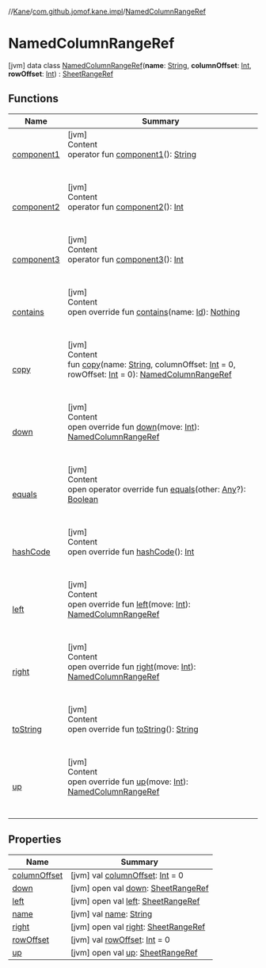 //[Kane](../../index.md)/[com.github.jomof.kane.impl](../index.md)/[NamedColumnRangeRef](index.md)



# NamedColumnRangeRef  
 [jvm] data class [NamedColumnRangeRef](index.md)(**name**: [String](https://kotlinlang.org/api/latest/jvm/stdlib/kotlin/-string/index.html), **columnOffset**: [Int](https://kotlinlang.org/api/latest/jvm/stdlib/kotlin/-int/index.html), **rowOffset**: [Int](https://kotlinlang.org/api/latest/jvm/stdlib/kotlin/-int/index.html)) : [SheetRangeRef](../-sheet-range-ref/index.md)   


## Functions  
  
|  Name|  Summary| 
|---|---|
| <a name="com.github.jomof.kane.impl/NamedColumnRangeRef/component1/#/PointingToDeclaration/"></a>[component1](component1.md)| <a name="com.github.jomof.kane.impl/NamedColumnRangeRef/component1/#/PointingToDeclaration/"></a>[jvm]  <br>Content  <br>operator fun [component1](component1.md)(): [String](https://kotlinlang.org/api/latest/jvm/stdlib/kotlin/-string/index.html)  <br><br><br>
| <a name="com.github.jomof.kane.impl/NamedColumnRangeRef/component2/#/PointingToDeclaration/"></a>[component2](component2.md)| <a name="com.github.jomof.kane.impl/NamedColumnRangeRef/component2/#/PointingToDeclaration/"></a>[jvm]  <br>Content  <br>operator fun [component2](component2.md)(): [Int](https://kotlinlang.org/api/latest/jvm/stdlib/kotlin/-int/index.html)  <br><br><br>
| <a name="com.github.jomof.kane.impl/NamedColumnRangeRef/component3/#/PointingToDeclaration/"></a>[component3](component3.md)| <a name="com.github.jomof.kane.impl/NamedColumnRangeRef/component3/#/PointingToDeclaration/"></a>[jvm]  <br>Content  <br>operator fun [component3](component3.md)(): [Int](https://kotlinlang.org/api/latest/jvm/stdlib/kotlin/-int/index.html)  <br><br><br>
| <a name="com.github.jomof.kane.impl/NamedColumnRangeRef/contains/#kotlin.Any/PointingToDeclaration/"></a>[contains](contains.md)| <a name="com.github.jomof.kane.impl/NamedColumnRangeRef/contains/#kotlin.Any/PointingToDeclaration/"></a>[jvm]  <br>Content  <br>open override fun [contains](contains.md)(name: [Id](../index.md#%5Bcom.github.jomof.kane.impl%2FId%2F%2F%2FPointingToDeclaration%2F%5D%2FClasslikes%2F-2059381145)): [Nothing](https://kotlinlang.org/api/latest/jvm/stdlib/kotlin/-nothing/index.html)  <br><br><br>
| <a name="com.github.jomof.kane.impl/NamedColumnRangeRef/copy/#kotlin.String#kotlin.Int#kotlin.Int/PointingToDeclaration/"></a>[copy](copy.md)| <a name="com.github.jomof.kane.impl/NamedColumnRangeRef/copy/#kotlin.String#kotlin.Int#kotlin.Int/PointingToDeclaration/"></a>[jvm]  <br>Content  <br>fun [copy](copy.md)(name: [String](https://kotlinlang.org/api/latest/jvm/stdlib/kotlin/-string/index.html), columnOffset: [Int](https://kotlinlang.org/api/latest/jvm/stdlib/kotlin/-int/index.html) = 0, rowOffset: [Int](https://kotlinlang.org/api/latest/jvm/stdlib/kotlin/-int/index.html) = 0): [NamedColumnRangeRef](index.md)  <br><br><br>
| <a name="com.github.jomof.kane.impl/NamedColumnRangeRef/down/#kotlin.Int/PointingToDeclaration/"></a>[down](down.md)| <a name="com.github.jomof.kane.impl/NamedColumnRangeRef/down/#kotlin.Int/PointingToDeclaration/"></a>[jvm]  <br>Content  <br>open override fun [down](down.md)(move: [Int](https://kotlinlang.org/api/latest/jvm/stdlib/kotlin/-int/index.html)): [NamedColumnRangeRef](index.md)  <br><br><br>
| <a name="kotlin/Any/equals/#kotlin.Any?/PointingToDeclaration/"></a>[equals](../../com.github.jomof.kane.impl.visitor/-difference-visitor/index.md#%5Bkotlin%2FAny%2Fequals%2F%23kotlin.Any%3F%2FPointingToDeclaration%2F%5D%2FFunctions%2F-2059381145)| <a name="kotlin/Any/equals/#kotlin.Any?/PointingToDeclaration/"></a>[jvm]  <br>Content  <br>open operator override fun [equals](../../com.github.jomof.kane.impl.visitor/-difference-visitor/index.md#%5Bkotlin%2FAny%2Fequals%2F%23kotlin.Any%3F%2FPointingToDeclaration%2F%5D%2FFunctions%2F-2059381145)(other: [Any](https://kotlinlang.org/api/latest/jvm/stdlib/kotlin/-any/index.html)?): [Boolean](https://kotlinlang.org/api/latest/jvm/stdlib/kotlin/-boolean/index.html)  <br><br><br>
| <a name="kotlin/Any/hashCode/#/PointingToDeclaration/"></a>[hashCode](../../com.github.jomof.kane.impl.visitor/-difference-visitor/index.md#%5Bkotlin%2FAny%2FhashCode%2F%23%2FPointingToDeclaration%2F%5D%2FFunctions%2F-2059381145)| <a name="kotlin/Any/hashCode/#/PointingToDeclaration/"></a>[jvm]  <br>Content  <br>open override fun [hashCode](../../com.github.jomof.kane.impl.visitor/-difference-visitor/index.md#%5Bkotlin%2FAny%2FhashCode%2F%23%2FPointingToDeclaration%2F%5D%2FFunctions%2F-2059381145)(): [Int](https://kotlinlang.org/api/latest/jvm/stdlib/kotlin/-int/index.html)  <br><br><br>
| <a name="com.github.jomof.kane.impl/NamedColumnRangeRef/left/#kotlin.Int/PointingToDeclaration/"></a>[left](left.md)| <a name="com.github.jomof.kane.impl/NamedColumnRangeRef/left/#kotlin.Int/PointingToDeclaration/"></a>[jvm]  <br>Content  <br>open override fun [left](left.md)(move: [Int](https://kotlinlang.org/api/latest/jvm/stdlib/kotlin/-int/index.html)): [NamedColumnRangeRef](index.md)  <br><br><br>
| <a name="com.github.jomof.kane.impl/NamedColumnRangeRef/right/#kotlin.Int/PointingToDeclaration/"></a>[right](right.md)| <a name="com.github.jomof.kane.impl/NamedColumnRangeRef/right/#kotlin.Int/PointingToDeclaration/"></a>[jvm]  <br>Content  <br>open override fun [right](right.md)(move: [Int](https://kotlinlang.org/api/latest/jvm/stdlib/kotlin/-int/index.html)): [NamedColumnRangeRef](index.md)  <br><br><br>
| <a name="com.github.jomof.kane.impl/NamedColumnRangeRef/toString/#/PointingToDeclaration/"></a>[toString](to-string.md)| <a name="com.github.jomof.kane.impl/NamedColumnRangeRef/toString/#/PointingToDeclaration/"></a>[jvm]  <br>Content  <br>open override fun [toString](to-string.md)(): [String](https://kotlinlang.org/api/latest/jvm/stdlib/kotlin/-string/index.html)  <br><br><br>
| <a name="com.github.jomof.kane.impl/NamedColumnRangeRef/up/#kotlin.Int/PointingToDeclaration/"></a>[up](up.md)| <a name="com.github.jomof.kane.impl/NamedColumnRangeRef/up/#kotlin.Int/PointingToDeclaration/"></a>[jvm]  <br>Content  <br>open override fun [up](up.md)(move: [Int](https://kotlinlang.org/api/latest/jvm/stdlib/kotlin/-int/index.html)): [NamedColumnRangeRef](index.md)  <br><br><br>


## Properties  
  
|  Name|  Summary| 
|---|---|
| <a name="com.github.jomof.kane.impl/NamedColumnRangeRef/columnOffset/#/PointingToDeclaration/"></a>[columnOffset](column-offset.md)| <a name="com.github.jomof.kane.impl/NamedColumnRangeRef/columnOffset/#/PointingToDeclaration/"></a> [jvm] val [columnOffset](column-offset.md): [Int](https://kotlinlang.org/api/latest/jvm/stdlib/kotlin/-int/index.html) = 0   <br>
| <a name="com.github.jomof.kane.impl/NamedColumnRangeRef/down/#/PointingToDeclaration/"></a>[down](index.md#%5Bcom.github.jomof.kane.impl%2FNamedColumnRangeRef%2Fdown%2F%23%2FPointingToDeclaration%2F%5D%2FProperties%2F-2059381145)| <a name="com.github.jomof.kane.impl/NamedColumnRangeRef/down/#/PointingToDeclaration/"></a> [jvm] open val [down](index.md#%5Bcom.github.jomof.kane.impl%2FNamedColumnRangeRef%2Fdown%2F%23%2FPointingToDeclaration%2F%5D%2FProperties%2F-2059381145): [SheetRangeRef](../-sheet-range-ref/index.md)   <br>
| <a name="com.github.jomof.kane.impl/NamedColumnRangeRef/left/#/PointingToDeclaration/"></a>[left](index.md#%5Bcom.github.jomof.kane.impl%2FNamedColumnRangeRef%2Fleft%2F%23%2FPointingToDeclaration%2F%5D%2FProperties%2F-2059381145)| <a name="com.github.jomof.kane.impl/NamedColumnRangeRef/left/#/PointingToDeclaration/"></a> [jvm] open val [left](index.md#%5Bcom.github.jomof.kane.impl%2FNamedColumnRangeRef%2Fleft%2F%23%2FPointingToDeclaration%2F%5D%2FProperties%2F-2059381145): [SheetRangeRef](../-sheet-range-ref/index.md)   <br>
| <a name="com.github.jomof.kane.impl/NamedColumnRangeRef/name/#/PointingToDeclaration/"></a>[name](name.md)| <a name="com.github.jomof.kane.impl/NamedColumnRangeRef/name/#/PointingToDeclaration/"></a> [jvm] val [name](name.md): [String](https://kotlinlang.org/api/latest/jvm/stdlib/kotlin/-string/index.html)   <br>
| <a name="com.github.jomof.kane.impl/NamedColumnRangeRef/right/#/PointingToDeclaration/"></a>[right](index.md#%5Bcom.github.jomof.kane.impl%2FNamedColumnRangeRef%2Fright%2F%23%2FPointingToDeclaration%2F%5D%2FProperties%2F-2059381145)| <a name="com.github.jomof.kane.impl/NamedColumnRangeRef/right/#/PointingToDeclaration/"></a> [jvm] open val [right](index.md#%5Bcom.github.jomof.kane.impl%2FNamedColumnRangeRef%2Fright%2F%23%2FPointingToDeclaration%2F%5D%2FProperties%2F-2059381145): [SheetRangeRef](../-sheet-range-ref/index.md)   <br>
| <a name="com.github.jomof.kane.impl/NamedColumnRangeRef/rowOffset/#/PointingToDeclaration/"></a>[rowOffset](row-offset.md)| <a name="com.github.jomof.kane.impl/NamedColumnRangeRef/rowOffset/#/PointingToDeclaration/"></a> [jvm] val [rowOffset](row-offset.md): [Int](https://kotlinlang.org/api/latest/jvm/stdlib/kotlin/-int/index.html) = 0   <br>
| <a name="com.github.jomof.kane.impl/NamedColumnRangeRef/up/#/PointingToDeclaration/"></a>[up](index.md#%5Bcom.github.jomof.kane.impl%2FNamedColumnRangeRef%2Fup%2F%23%2FPointingToDeclaration%2F%5D%2FProperties%2F-2059381145)| <a name="com.github.jomof.kane.impl/NamedColumnRangeRef/up/#/PointingToDeclaration/"></a> [jvm] open val [up](index.md#%5Bcom.github.jomof.kane.impl%2FNamedColumnRangeRef%2Fup%2F%23%2FPointingToDeclaration%2F%5D%2FProperties%2F-2059381145): [SheetRangeRef](../-sheet-range-ref/index.md)   <br>

